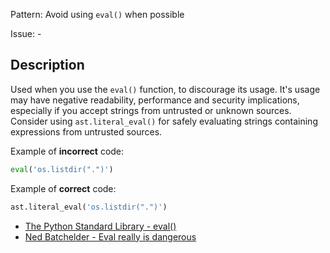 Pattern: Avoid using `eval()` when possible

Issue: -

## Description

Used when you use the `eval()` function, to discourage its usage. It's usage may have negative readability, performance and security implications, especially if you accept strings from untrusted or unknown sources. Consider using `ast.literal_eval()` for safely evaluating strings containing expressions from untrusted sources.


Example of **incorrect** code:

```python
eval('os.listdir(".")')
```

Example of **correct** code:

```python
ast.literal_eval('os.listdir(".")')
```

* [The Python Standard Library - eval()](https://docs.python.org/2/library/functions.html#eval)
* [Ned Batchelder - Eval really is dangerous](https://nedbatchelder.com/blog/201206/eval_really_is_dangerous.html)
